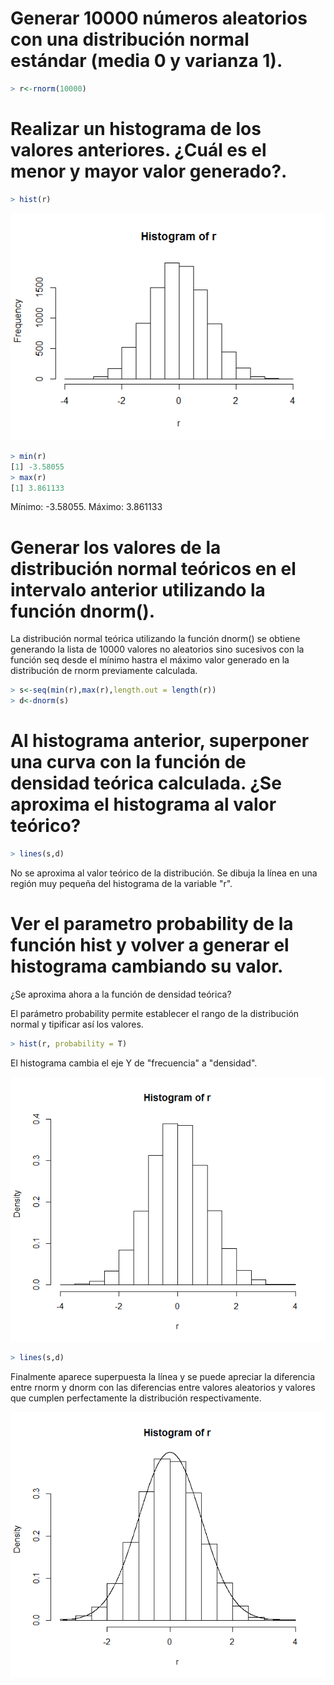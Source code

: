 
# Generar 10000 números aleatorios con una distribución normal estándar (media 0 y varianza 1).

```R
> r<-rnorm(10000)
```

# Realizar un histograma de los valores anteriores. ¿Cuál es el menor y mayor valor generado?.

```R
> hist(r)
```

![Hist1](https://github.com/jorgemaza/Entornos-de-Data-Science/blob/master/HistogramR.png)

```R
> min(r)
[1] -3.58055
> max(r)
[1] 3.861133
```

Mínimo: -3.58055. Máximo: 3.861133

# Generar los valores de la distribución normal teóricos en el intervalo anterior utilizando la función dnorm().

La distribución normal teórica utilizando la función dnorm() se obtiene generando la lista de 10000 valores no aleatorios sino sucesivos
con la función seq desde el mínimo hastra el máximo valor generado en la distribución de rnorm previamente calculada.

```R
> s<-seq(min(r),max(r),length.out = length(r))
> d<-dnorm(s)
```

# Al histograma anterior, superponer una curva con la función de densidad teórica calculada. ¿Se aproxima el histograma al valor teórico?

```R
> lines(s,d)
```

No se aproxima al valor teórico de la distribución. Se dibuja la línea en una región muy pequeña del histograma de la variable "r".

# Ver el parametro probability de la función hist y volver a generar el histograma cambiando su valor.
¿Se aproxima ahora a la función de densidad teórica?

El parámetro probability permite establecer el rango de la distribución normal y tipificar así los valores.

```R
> hist(r, probability = T)
```

El histograma cambia el eje Y de "frecuencia" a "densidad".

![Hist2](https://github.com/jorgemaza/Entornos-de-Data-Science/blob/master/HistogramRp.png)

```R
> lines(s,d)
```

Finalmente aparece superpuesta la línea y se puede apreciar la diferencia entre rnorm y dnorm con las diferencias entre valores aleatorios 
y valores que cumplen perfectamente la distribución respectivamente.

![Hist3](https://github.com/jorgemaza/Entornos-de-Data-Science/blob/master/HistogramRSuperpuesto.png)

